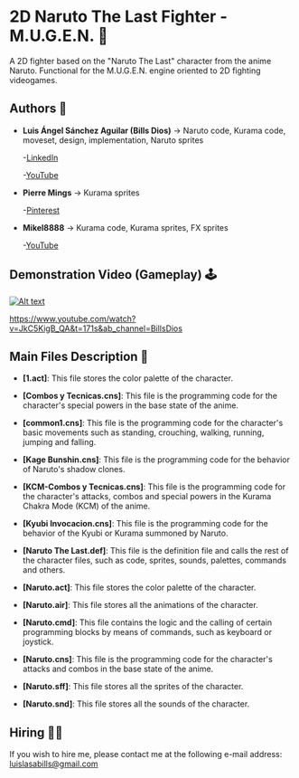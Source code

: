 # 2D Naruto The Last Fighter - M.U.G.E.N. 🥋
A 2D fighter based on the "Naruto The Last" character from the anime Naruto. Functional for the M.U.G.E.N. engine oriented to 2D fighting videogames.

## Authors 👤
* **Luis Ángel Sánchez Aguilar (Bills Dios)** -> Naruto code, Kurama code, moveset, design, implementation, Naruto sprites

    -[LinkedIn](https://www.linkedin.com/in/sanchezluismachinelearning/)
    
    -[YouTube](https://www.youtube.com/channel/UC8X14gUHqfZUegbtFXrhivw)
  
* **Pierre Mings** -> Kurama sprites

    -[Pinterest](https://co.pinterest.com/pierremings/)

* **Mikel8888** -> Kurama code, Kurama sprites, FX sprites

    -[YouTube](https://www.youtube.com/channel/UCd2I8bSZkJPmHayxFHr5lnA)

## Demonstration Video (Gameplay) 🕹

[![Alt text](https://img.youtube.com/vi/JkC5KigB_QA/0.jpg)](https://www.youtube.com/watch?v=vDToUe3tNJE&ab_channel=BillsDios)

https://www.youtube.com/watch?v=JkC5KigB_QA&t=171s&ab_channel=BillsDios

## Main Files Description 📘

* **[1.act]**: This file stores the color palette of the character.  

* **[Combos y Tecnicas.cns]**: This file is the programming code for the character's special powers in the base state of the anime.

* **[common1.cns]**: This file is the programming code for the character's basic movements such as standing, crouching, walking, running, jumping and falling.

* **[Kage Bunshin.cns]**: This file is the programming code for the behavior of Naruto's shadow clones.

* **[KCM-Combos y Tecnicas.cns]**: This file is the programming code for the character's attacks, combos and special powers in the Kurama Chakra Mode (KCM) of the anime.

* **[Kyubi Invocacion.cns]**: This file is the programming code for the behavior of the Kyubi or Kurama summoned by Naruto.

* **[Naruto The Last.def]**: This file is the definition file and calls the rest of the character files, such as code, sprites, sounds, palettes, commands and others.

* **[Naruto.act]**: This file stores the color palette of the character.

* **[Naruto.air]**: This file stores all the animations of the character.

* **[Naruto.cmd]**: This file contains the logic and the calling of certain programming blocks by means of commands, such as keyboard or joystick.

* **[Naruto.cns]**: This file is the programming code for the character's attacks and combos in the base state of the anime.

* **[Naruto.sff]**: This file stores all the sprites of the character.

* **[Naruto.snd]**: This file stores all the sounds of the character.

## Hiring 🤝🏿

If you wish to hire me, please contact me at the following e-mail address: luislasabills@gmail.com
